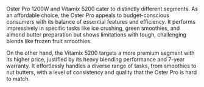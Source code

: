 Oster Pro 1200W and Vitamix 5200 cater to distinctly different segments. As an affordable choice, the Oster Pro appeals to budget-conscious consumers with its balance of essential features and efficiency. It performs impressively in specific tasks like ice crushing, green smoothies, and almond butter preparation but shows limitations with tough, challenging blends like frozen fruit smoothies. 

On the other hand, the Vitamix 5200 targets a more premium segment with its higher price, justified by its heavy blending performance and 7-year warranty. It effortlessly handles a diverse range of tasks, from smoothies to nut butters, with a level of consistency and quality that the Oster Pro is hard to match.